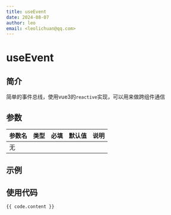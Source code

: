 ```yaml
---
title: useEvent
date: 2024-08-07
author: leo
email: <leolichuan@qq.com>
---
```


<script setup>
    import UseEvent from '../components/UseEvent.vue'
    import code from '../componentsCode/UseEvent.js'
</script>

# useEvent

## 简介

简单的事件总线，使用vue3的`reactive`实现，可以用来做跨组件通信

## 参数

| 参数名 | 类型 | 必填 | 默认值 | 说明 |
| ------ | ---- | ---- | ------ | ---- |
| 无     |

## 示例

<UseEvent />

## 使用代码

```js-vue
{{ code.content }}
```
